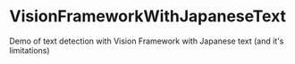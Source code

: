 # VisionFrameworkWithJapaneseText
Demo of text detection with Vision Framework with Japanese text (and it's limitations)
